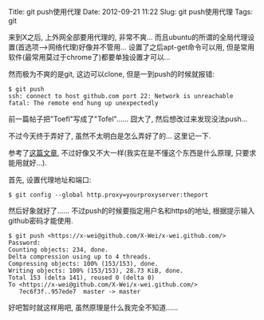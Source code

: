 Title: git push使用代理
Date: 2012-09-21 11:22
Slug: git push使用代理
Tags: git


来到X之后, 上外网全部要用代理的, 非常不爽... 而且ubuntu的所谓的全局代理设置(首选项-->网络代理)好像并不管用... 设置了之后apt-get命令可以用, 但是常用软件(最常用莫过于chrome了)都要单独设置才可以...

然而极为不爽的是git, 这边可以clone, 但是一到push的时候就报错:

    $ git push 
    ssh: connect to host github.com port 22: Network is unreachable
    fatal: The remote end hung up unexpectedly

前一篇帖子把"Toefl"写成了"Tofel"...... 囧大了, 然后想改过来发现没法push...

不过今天终于弄好了, 虽然不太明白是怎么弄好了的... 这里记一下.

参考了[这篇文章](http://blog.csdn.net/itstarting/article/details/7305384), 不过好像又不大一样(我实在是不懂这个东西是什么原理, 只要求能用就好...).

首先, 设置代理地址和端口:

    $ git config --global http.proxy=yourproxyserver:theport

然后好象就好了...... 不过push的时候要指定用户名和https的地址, 根据提示输入github密码才能使用.

    $ git push <https://x-wei@github.com/X-Wei/x-wei.github.com/>
    Password: 
    Counting objects: 234, done.
    Delta compression using up to 4 threads.
    Compressing objects: 100% (153/153), done.
    Writing objects: 100% (153/153), 28.73 KiB, done.
    Total 153 (delta 141), reused 0 (delta 0)
    To <https://x-wei@github.com/X-Wei/x-wei.github.com/>
       7ec6f3f..957ede7  master -> master

好吧暂时就这样用吧, 虽然原理是什么我完全不知道......
